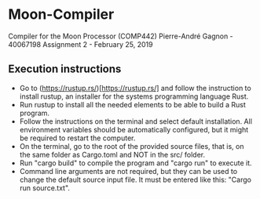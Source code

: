 # Moon-Compiler
Compiler for the Moon Processor (COMP442)
Pierre-André Gagnon - 40067198
Assignment 2 - February 25, 2019

## Execution instructions
- Go to (https://rustup.rs/)[https://rustup.rs/] and follow the instruction to install rustup, an installer for
the systems programming language Rust.
- Run rustup to install all the needed elements to be able to build a Rust program.
- Follow the instructions on the terminal and select default installation. All environment variables should be automatically configured, but it might be required to restart the computer.
- On the terminal, go to the root of the provided source files, that is, on the same folder as Cargo.toml and NOT in the src/ folder.
- Run "cargo build" to compile the program and "cargo run" to execute it.
- Command line arguments are not required, but they can be used to change the default source input file. It must be entered like this: "Cargo run source.txt".
